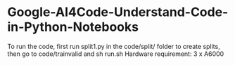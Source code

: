 # Google-AI4Code-Understand-Code-in-Python-Notebooks
To run the code, first run split1.py in the code/split/ folder to create splits, then go to code/trainvalid and sh run.sh
Hardware requirement: 3 x A6000

